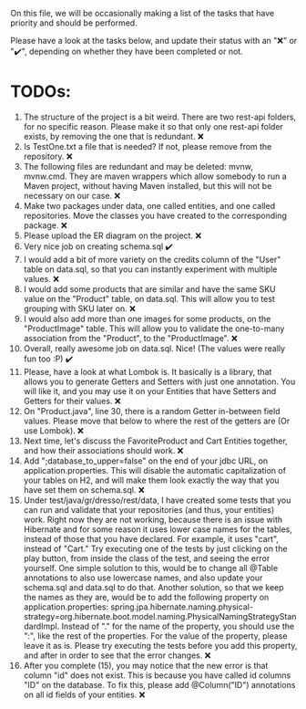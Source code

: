 On this file, we will be occasionally making a list of the tasks that have priority and should be
performed.

Please have a look at the tasks below, and update their status with an "❌" or "✔️", depending on 
whether they have been completed or not.

<h1>TODOs:</h1>

1. The structure of the project is a bit weird. There are two rest-api folders, for no specific reason.
Please make it so that only one rest-api folder exists, by removing the one that is redundant. ❌
2. Is TestOne.txt a file that is needed? If not, please remove from the repository. ❌
3. The following files are redundant and may be deleted: mvnw, mvnw.cmd. They are maven wrappers
which allow somebody to run a Maven project, without having Maven installed, but this will not be
necessary on our case. ❌
4. Make two packages under data, one called entities, and one called repositories. Move the classes
you have created to the corresponding package. ❌
5. Please upload the ER diagram on the project. ❌
6. Very nice job on creating schema.sql ✔️
7. I would add a bit of more variety on the credits column of the "User" table on data.sql, so
that you can instantly experiment with multiple values. ❌
8. I would add some products that are similar and have the same SKU value on the "Product" table, on
data.sql. This will allow you to test grouping with SKU later on. ❌
9. I would also add more than one images for some products, on the "ProductImage" table. This will
allow you to validate the one-to-many association from the "Product", to the "ProductImage". ❌
10. Overall, really awesome job on data.sql. Nice! (The values were really fun too :P) ✔️    
11. Please, have a look at what Lombok is. It basically is a library, that allows you to generate
Getters and Setters with just one annotation. You will like it, and you may use it on your Entities
that have Setters and Getters for their values. ❌
12. On "Product.java", line 30, there is a random Getter in-between field values. Please move that
below to where the rest of the getters are (Or use Lombok). ❌
13. Next time, let's discuss the FavoriteProduct and Cart Entities together, and how their associations
should work. ❌
14. Add ";database_to_upper=false" on the end of your jdbc URL, on application.properties. This will
disable the automatic capitalization of your tables on H2, and will make them look exactly the way 
that you have set them on schema.sql. ❌
15. Under test/java/gr/dresso/rest/data, I have created some tests that you can run and validate
that your repositories (and thus, your entities) work. Right now they are not working, because
there is an issue with Hibernate and for some reason it uses lower case names for the tables,
instead of those that you have declared. For example, it uses "cart", instead of "Cart." Try
executing one of the tests by just clicking on the play button, from inside the class of the test, 
and seeing the error yourself. One simple solution to this, would be to change all @Table annotations
to also use lowercase names, and also update your schema.sql and data.sql to do that. Another solution,
so that we keep the names as they are, would be to add the following property on application.properties:
spring.jpa.hibernate.naming.physical-strategy=org.hibernate.boot.model.naming.PhysicalNamingStrategyStandardImpl.
Instead of "." for the name of the property, you should use the ":", like the rest of the properties. For the
value of the property, please leave it as is. Please try executing the tests before you add this property, and after
in order to see that the error changes. ❌
16. After you complete (15), you may notice that the new error is that column "id" does not exist. This is because 
you have called id columns "ID" on the database. To fix this, please add @Column("ID") annotations on all id fields of your
entities. ❌